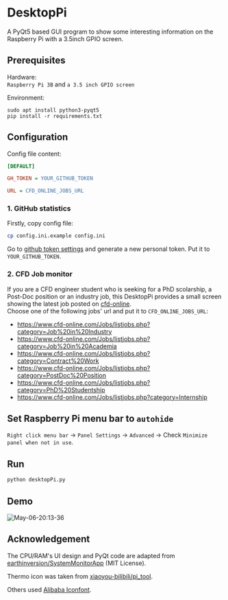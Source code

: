 DesktopPi
========
A PyQt5 based GUI program to show some interesting information on the Raspberry Pi with a 3.5inch GPIO screen.

## Prerequisites
Hardware:  
`Raspberry Pi 3B` and `a 3.5 inch GPIO screen`

Environment:
```
sudo apt install python3-pyqt5
pip install -r requirements.txt
```

## Configuration

Config file content:
```ini
[DEFAULT]

GH_TOKEN = YOUR_GITHUB_TOKEN

URL = CFD_ONLINE_JOBS_URL
```

### 1. GitHub statistics
Firstly, copy config file:
```sh
cp config.ini.example config.ini
```

Go to [github token settings](https://github.com/settings/tokens) and generate a new personal token. Put it to  `YOUR_GITHUB_TOKEN`.

### 2. CFD Job monitor
If you are a CFD engineer student who is seeking for a PhD scolarship, a Post-Doc position or an industry job, this DesktopPi provides a small screen showing the latest
job posted on [cfd-online](https://www.cfd-online.com/Jobs/listjobs.php).  
Choose one of the following jobs' url and put it to `CFD_ONLINE_JOBS_URL`:
- https://www.cfd-online.com/Jobs/listjobs.php?category=Job%20in%20Industry
- https://www.cfd-online.com/Jobs/listjobs.php?category=Job%20in%20Academia
- https://www.cfd-online.com/Jobs/listjobs.php?category=Contract%20Work
- https://www.cfd-online.com/Jobs/listjobs.php?category=PostDoc%20Position
- https://www.cfd-online.com/Jobs/listjobs.php?category=PhD%20Studentship
- https://www.cfd-online.com/Jobs/listjobs.php?category=Internship

## Set Raspberry Pi menu bar to `autohide`
`Right click menu bar` -> `Panel Settings` -> `Advanced` -> Check `Minimize panel when not in use`.

## Run
```sh
python desktopPi.py
```

## Demo
![May-06-20:13-36](https://user-images.githubusercontent.com/7792396/236623411-91aac2ff-78cb-44dd-8530-1f960a6cef1e.png)

## Acknowledgement
The CPU/RAM's UI design and PyQt code are adapted from [earthinversion/SystemMonitorApp](https://github.com/earthinversion/SystemMonitorApp.git) (MIT License).  

Thermo icon was taken from [xiaoyou-bilibili/pi_tool](https://github.com/xiaoyou-bilibili/pi_tool.git).  

Others used [Alibaba Iconfont](https://www.iconfont.cn/).

